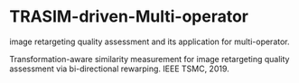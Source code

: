 # TRASIM-driven-Multi-operator
image retargeting quality assessment and its application for multi-operator. 



  Transformation-aware similarity measurement for image retargeting quality assessment via bi-directional rewarping. IEEE TSMC, 2019.

